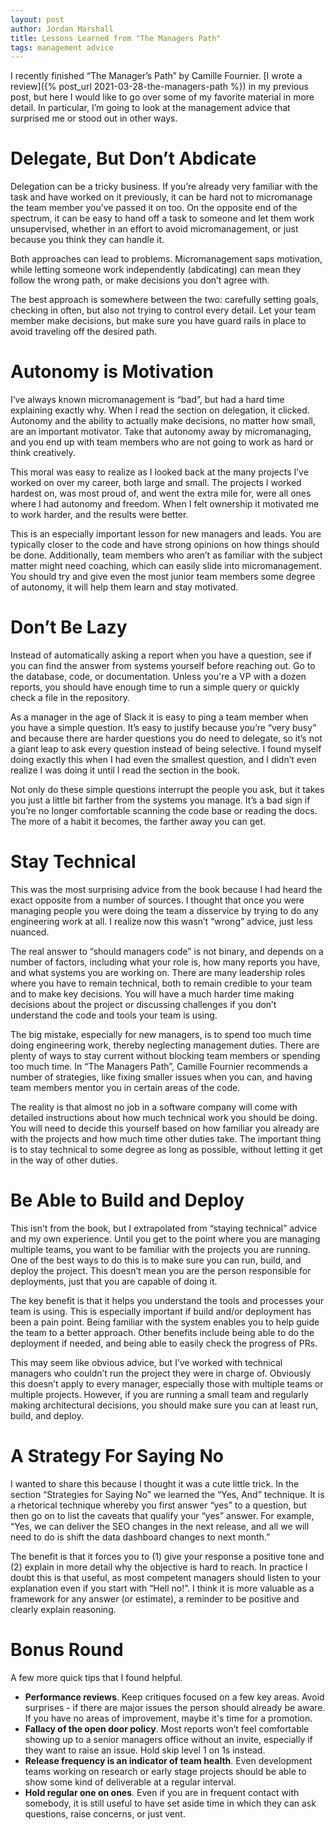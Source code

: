 ```yaml
---
layout: post
author: Jordan Marshall
title: Lessons Learned from "The Managers Path"
tags: management advice
---
```


I recently finished “The Manager’s Path” by Camille Fournier.  [I wrote a review]({% post_url 2021-03-28-the-managers-path %}) in my previous post, but here I would like to go over some of my favorite material in more detail.  In particular, I’m going to look at the management advice that surprised me or stood out in other ways.  

# Delegate, But Don’t Abdicate

Delegation can be a tricky business.  If you’re already very familiar with the task and have worked on it previously, it can be hard not to micromanage the team member you’ve passed it on too.  On the opposite end of the spectrum, it can be easy to hand off a task to someone and let them work unsupervised, whether in an effort to avoid micromanagement, or just because you think they can handle it.

Both approaches can lead to problems.  Micromanagement saps motivation, while letting someone work independently (abdicating) can mean they follow the wrong path, or make decisions you don’t agree with.  

The best approach is somewhere between the two: carefully setting goals, checking in often, but also not trying to control every detail.  Let your team member make decisions, but make sure you have guard rails in place to avoid traveling off the desired path.

# Autonomy is Motivation 

I’ve always known micromanagement is “bad”, but had a hard time explaining exactly why.  When I read the section on delegation, it clicked.  Autonomy and the ability to actually make decisions, no matter how small, are an important motivator.  Take that autonomy away by micromanaging, and you end up with team members who are not going to work as hard or think creatively.

This moral was easy to realize as I looked back at the many projects I’ve worked on over my career, both large and small.  The projects I worked hardest on, was most proud of, and went the extra mile for, were all ones where I had autonomy and freedom.  When I felt ownership it motivated me to work harder, and the results were better.

This is an especially important lesson for new managers and leads.  You are typically closer to the code and have strong opinions on how things should be done.  Additionally, team members who aren’t as familiar with the subject matter might need coaching, which can easily slide into micromanagement.  You should try and give even the most junior team members some degree of autonomy, it will help them learn and stay motivated.

# Don’t Be Lazy

Instead of automatically asking a report when you have a question, see if you can find the answer from systems yourself before reaching out.  Go to the database, code, or documentation.  Unless you're a VP with a dozen reports, you should have enough time to run a simple query or quickly check a file in the repository.

As a manager in the age of Slack it is easy to ping a team member when you have a simple question.  It’s easy to justify because you’re “very busy” and because there are harder questions you do need to delegate, so it’s not a giant leap to ask every question instead of being selective.  I found myself doing exactly this when I had even the smallest question, and I didn’t even realize I was doing it until I read the section in the book.

Not only do these simple questions interrupt the people you ask, but it takes you just a little bit farther from the systems you manage.  It’s a bad sign if you’re no longer comfortable scanning the code base or reading the docs.  The more of a habit it becomes, the farther away you can get. 

# Stay Technical

This was the most surprising advice from the book because I had heard the exact opposite from a number of sources.  I thought that once you were managing people you were doing the team a disservice by trying to do any engineering work at all.  I realize now this wasn’t “wrong” advice, just less nuanced.

The real answer to “should managers code” is not binary, and depends on a number of factors, including what your role is, how many reports you have, and what systems you are working on.  There are many leadership roles where you have to remain technical, both to remain credible to your team and to make key decisions.  You will have a much harder time making decisions about the project or discussing challenges if you don’t understand the code and tools your team is using.

The big mistake, especially for new managers, is to spend too much time doing engineering work, thereby neglecting management duties.  There are plenty of ways to stay current without blocking team members or spending too much time.  In “The Managers Path”, Camille Fournier recommends a number of strategies, like fixing smaller issues when you can, and having team members mentor you in certain areas of the code.

The reality is that almost no job in a software company will come with detailed instructions about how much technical work you should be doing.  You will need to decide this yourself based on how familiar you already are with the projects and how much time other duties take.  The important thing is to stay technical to some degree as long as possible, without letting it get in the way of other duties.

# Be Able to Build and Deploy

This isn’t from the book, but I extrapolated from “staying technical” advice and my own experience.  Until you get to the point where you are managing multiple teams, you want to be familiar with the projects you are running.  One of the best ways to do this is to make sure you can run, build, and deploy the project.  This doesn’t mean you are the person responsible for deployments, just that you are capable of doing it.

The key benefit is that it helps you understand the tools and processes your team is using.  This is especially important if build and/or deployment has been a pain point.  Being familiar with the system enables you to help guide the team to a better approach.  Other benefits include being able to do the deployment if needed, and being able to easily check the progress of PRs.

This may seem like obvious advice, but I’ve worked with technical managers who couldn’t run the project they were in charge of.  Obviously this doesn’t apply to every manager, especially those with multiple teams or multiple projects.  However, if you are running a small team and regularly making architectural decisions, you should make sure you can at least run, build, and deploy.  

# A Strategy For Saying No

I wanted to share this because I thought it was a cute little trick.  In the section “Strategies for Saying No” we learned the “Yes, And” technique.  It is a rhetorical technique whereby you first answer “yes” to a question, but then go on to list the caveats that qualify your “yes” answer.  For example, “Yes, we can deliver the SEO changes in the next release, and all we will need to do is shift the data dashboard changes to next month.”  

The benefit is that it forces you to (1) give your response a positive tone and (2) explain in more detail why the objective is hard to reach.  In practice I doubt this is that useful, as most competent managers should listen to your explanation even if you start with “Hell no!”.  I think it is more valuable as a framework for any answer (or estimate), a reminder to be positive and clearly explain reasoning. 

# Bonus Round

A few more quick tips that I found helpful. 

* **Performance reviews**.  Keep critiques focused on a few key areas.  Avoid surprises - if there are major issues the person should already be aware.  If you have no areas of improvement, maybe it's time for a promotion.
* **Fallacy of the open door policy**.  Most reports won’t feel comfortable showing up to a senior managers office without an invite, especially if they want to raise an issue.  Hold skip level 1 on 1s instead.
* **Release frequency is an indicator of team health**. Even development teams working on research or early stage projects should be able to show some kind of deliverable at a regular interval.     
* **Hold regular one on ones**.  Even if you are in frequent contact with somebody, it is still useful to have set aside time in which they can ask questions, raise concerns, or just vent. 
